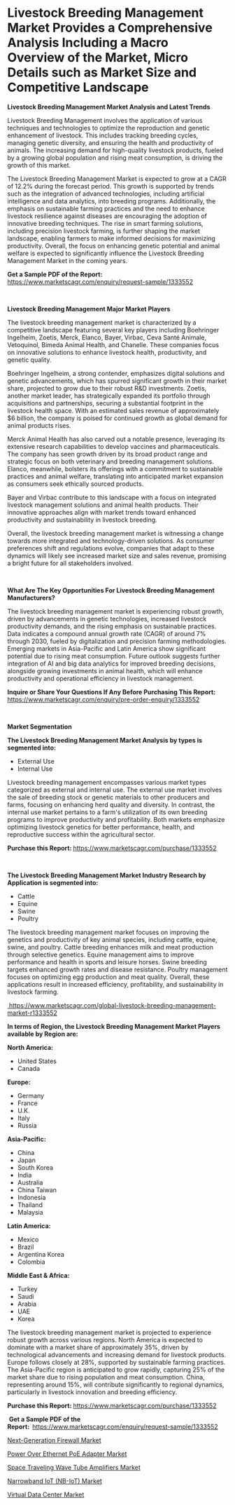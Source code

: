 <p><h1>Livestock Breeding Management Market Provides a Comprehensive Analysis Including a Macro Overview of the Market, Micro Details such as Market Size and Competitive Landscape</h1></p><p><strong>Livestock Breeding Management Market Analysis and Latest Trends</strong></p>
<p><p>Livestock Breeding Management involves the application of various techniques and technologies to optimize the reproduction and genetic enhancement of livestock. This includes tracking breeding cycles, managing genetic diversity, and ensuring the health and productivity of animals. The increasing demand for high-quality livestock products, fueled by a growing global population and rising meat consumption, is driving the growth of this market.</p><p>The Livestock Breeding Management Market is expected to grow at a CAGR of 12.2% during the forecast period. This growth is supported by trends such as the integration of advanced technologies, including artificial intelligence and data analytics, into breeding programs. Additionally, the emphasis on sustainable farming practices and the need to enhance livestock resilience against diseases are encouraging the adoption of innovative breeding techniques. The rise in smart farming solutions, including precision livestock farming, is further shaping the market landscape, enabling farmers to make informed decisions for maximizing productivity. Overall, the focus on enhancing genetic potential and animal welfare is expected to significantly influence the Livestock Breeding Management Market in the coming years.</p></p>
<p><strong>Get a Sample PDF of the Report:&nbsp;</strong> <a href="https://www.marketscagr.com/enquiry/request-sample/1333552?utm_campaign=1349&utm_medium=2&utm_source=Github&utm_content=ia&utm_term=01102024&utm_id=livestock-breeding-management">https://www.marketscagr.com/enquiry/request-sample/1333552</a></p>
<p>&nbsp;</p>
<p><strong>Livestock Breeding Management Major Market Players</strong></p>
<p><p>The livestock breeding management market is characterized by a competitive landscape featuring several key players including Boehringer Ingelheim, Zoetis, Merck, Elanco, Bayer, Virbac, Ceva Santé Animale, Vetoquinol, Bimeda Animal Health, and Chanelle. These companies focus on innovative solutions to enhance livestock health, productivity, and genetic quality.</p><p>Boehringer Ingelheim, a strong contender, emphasizes digital solutions and genetic advancements, which has spurred significant growth in their market share, projected to grow due to their robust R&D investments. Zoetis, another market leader, has strategically expanded its portfolio through acquisitions and partnerships, securing a substantial footprint in the livestock health space. With an estimated sales revenue of approximately $6 billion, the company is poised for continued growth as global demand for animal products rises.</p><p>Merck Animal Health has also carved out a notable presence, leveraging its extensive research capabilities to develop vaccines and pharmaceuticals. The company has seen growth driven by its broad product range and strategic focus on both veterinary and breeding management solutions. Elanco, meanwhile, bolsters its offerings with a commitment to sustainable practices and animal welfare, translating into anticipated market expansion as consumers seek ethically sourced products.</p><p>Bayer and Virbac contribute to this landscape with a focus on integrated livestock management solutions and animal health products. Their innovative approaches align with market trends toward enhanced productivity and sustainability in livestock breeding.</p><p>Overall, the livestock breeding management market is witnessing a change towards more integrated and technology-driven solutions. As consumer preferences shift and regulations evolve, companies that adapt to these dynamics will likely see increased market size and sales revenue, promising a bright future for all stakeholders involved.</p></p>
<p>&nbsp;</p>
<p><strong>What Are The Key Opportunities For Livestock Breeding Management Manufacturers?</strong></p>
<p><p>The livestock breeding management market is experiencing robust growth, driven by advancements in genetic technologies, increased livestock productivity demands, and the rising emphasis on sustainable practices. Data indicates a compound annual growth rate (CAGR) of around 7% through 2030, fueled by digitalization and precision farming methodologies. Emerging markets in Asia-Pacific and Latin America show significant potential due to rising meat consumption. Future outlook suggests further integration of AI and big data analytics for improved breeding decisions, alongside growing investments in animal health, which will enhance productivity and operational efficiency in livestock management.</p></p>
<p><strong>Inquire or Share Your Questions If Any Before Purchasing This Report:</strong> <a href="https://www.marketscagr.com/enquiry/pre-order-enquiry/1333552?utm_campaign=1349&utm_medium=2&utm_source=Github&utm_content=ia&utm_term=01102024&utm_id=livestock-breeding-management">https://www.marketscagr.com/enquiry/pre-order-enquiry/1333552</a></p>
<p>&nbsp;</p>
<p><strong>Market Segmentation</strong></p>
<p><strong>The Livestock Breeding Management Market Analysis by types is segmented into:</strong></p>
<p><ul><li>External Use</li><li>Internal Use</li></ul></p>
<p><p>Livestock breeding management encompasses various market types categorized as external and internal use. The external use market involves the sale of breeding stock or genetic materials to other producers and farms, focusing on enhancing herd quality and diversity. In contrast, the internal use market pertains to a farm's utilization of its own breeding programs to improve productivity and profitability. Both markets emphasize optimizing livestock genetics for better performance, health, and reproductive success within the agricultural sector.</p></p>
<p><strong>Purchase this Report:&nbsp;</strong><a href="https://www.marketscagr.com/purchase/1333552?utm_campaign=1349&utm_medium=2&utm_source=Github&utm_content=ia&utm_term=01102024&utm_id=livestock-breeding-management">https://www.marketscagr.com/purchase/1333552</a></p>
<p>&nbsp;</p>
<p><strong>The Livestock Breeding Management Market Industry Research by Application is segmented into:</strong></p>
<p><ul><li>Cattle</li><li>Equine</li><li>Swine</li><li>Poultry</li></ul></p>
<p><p>The livestock breeding management market focuses on improving the genetics and productivity of key animal species, including cattle, equine, swine, and poultry. Cattle breeding enhances milk and meat production through selective genetics. Equine management aims to improve performance and health in sports and leisure horses. Swine breeding targets enhanced growth rates and disease resistance. Poultry management focuses on optimizing egg production and meat quality. Overall, these applications result in increased efficiency, profitability, and sustainability in livestock farming.</p></p>
<p><a href="https://www.marketscagr.com/global-livestock-breeding-management-market-r1333552?utm_campaign=1349&utm_medium=2&utm_source=Github&utm_content=ia&utm_term=01102024&utm_id=livestock-breeding-management">&nbsp;https://www.marketscagr.com/global-livestock-breeding-management-market-r1333552</a></p>
<p><strong>In terms of Region, the Livestock Breeding Management Market Players available by Region are:</strong></p>
<p>
    <p> <strong> North America: </strong>
        <ul>
            <li>United States</li>
            <li>Canada</li>
        </ul>
        </p> 
    <p> <strong> Europe: </strong>
        <ul>
            <li>Germany</li>
            <li>France</li>
            <li>U.K.</li>
            <li>Italy</li>
            <li>Russia</li>
        </ul>
        </p> 
    <p> <strong> Asia-Pacific: </strong>
        <ul>
            <li>China</li>
            <li>Japan</li>
            <li>South Korea</li>
            <li>India</li>
            <li>Australia</li>
            <li>China Taiwan</li>
            <li>Indonesia</li>
            <li>Thailand</li>
            <li>Malaysia</li>
        </ul>
        </p> 
    <p> <strong> Latin America: </strong>
        <ul>
            <li>Mexico</li>
            <li>Brazil</li>
            <li>Argentina Korea</li>
            <li>Colombia</li>
        </ul>
        </p> 
    <p> <strong> Middle East & Africa: </strong>
        <ul>
            <li>Turkey</li>
            <li>Saudi</li>
            <li>Arabia</li>
            <li>UAE</li>
            <li>Korea</li>
        </ul>
    </p>
    </p>
<p><p>The livestock breeding management market is projected to experience robust growth across various regions. North America is expected to dominate with a market share of approximately 35%, driven by technological advancements and increasing demand for livestock products. Europe follows closely at 28%, supported by sustainable farming practices. The Asia-Pacific region is anticipated to grow rapidly, capturing 25% of the market share due to rising population and meat consumption. China, representing around 15%, will contribute significantly to regional dynamics, particularly in livestock innovation and breeding efficiency.</p></p>
<p><strong>Purchase this Report: </strong><a href="https://www.marketscagr.com/purchase/1333552?utm_campaign=1349&utm_medium=2&utm_source=Github&utm_content=ia&utm_term=01102024&utm_id=livestock-breeding-management">https://www.marketscagr.com/purchase/1333552</a></p>
<p>&nbsp;<strong>Get a Sample PDF of the Report:&nbsp;&nbsp;</strong><a href="https://www.marketscagr.com/enquiry/request-sample/1333552?utm_campaign=1349&utm_medium=2&utm_source=Github&utm_content=ia&utm_term=01102024&utm_id=livestock-breeding-management">https://www.marketscagr.com/enquiry/request-sample/1333552</a></p>
<p><strong></strong></p>
<p><p><a href="https://www.linkedin.com/pulse/global-next-generation-firewall-market-opportunities-challenges2024-qxr9c?utm_campaign=1349&utm_medium=2&utm_source=Github&utm_content=ia&utm_term=01102024&utm_id=livestock-breeding-management">Next-Generation Firewall Market</a></p><p><a href="https://issuu.com/reportprime-2/docs/power-over-ethernet-poe-adapter-mar_2da9d676516a4c?utm_campaign=1349&utm_medium=2&utm_source=Github&utm_content=ia&utm_term=01102024&utm_id=livestock-breeding-management">Power Over Ethernet PoE Adapter Market</a></p><p><a href="https://issuu.com/reportprime-2/docs/space-traveling-wave-tube-amplifier_511b171f6bb9cd?utm_campaign=1349&utm_medium=2&utm_source=Github&utm_content=ia&utm_term=01102024&utm_id=livestock-breeding-management">Space Traveling Wave Tube Amplifiers Market</a></p><p><a href="https://www.linkedin.com/pulse/global-narrowband-iot-nb-iot-industry-analysis-share-growth-xk6oc?utm_campaign=1349&utm_medium=2&utm_source=Github&utm_content=ia&utm_term=01102024&utm_id=livestock-breeding-management">Narrowband IoT (NB-IoT) Market</a></p><p><a href="https://www.linkedin.com/pulse/virtual-data-center-market-investigation-industry-evolution-tdeac?utm_campaign=1349&utm_medium=2&utm_source=Github&utm_content=ia&utm_term=01102024&utm_id=livestock-breeding-management">Virtual Data Center Market</a></p></p>